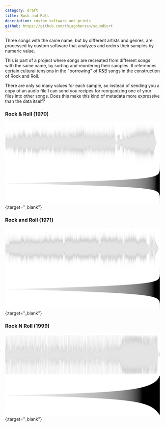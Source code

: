 ```yaml
---
category: draft
title: Rock and Roll
description: custom software and prints
github: https://github.com/thiagohersan/soundSort
---
```

Three songs with the same name, but by different artists and genres, are processed by custom software that analyzes and orders their samples by numeric value.

This is part of a project where songs are recreated from different songs with the same name, by sorting and reordering their samples. It references certain cultural tensions in the "borrowing" of R&B songs in the construction of Rock and Roll.

There are only so many values for each sample, so instead of sending you a copy of an audio file I can send you recipes for reorganizing one of your files into other songs. Does this make this kind of metadata more expressive than the data itself?

### Rock & Roll (1970)
[![](/assets/projects/rnr/1970.png)](/assets/projects/rnr/L1970.png){:target="_blank"}

### Rock and Roll (1971)
[![](/assets/projects/rnr/1971.png)](/assets/projects/rnr/L1971.png){:target="_blank"}

### Rock N Roll (1999)
[![](/assets/projects/rnr/1999.png)](/assets/projects/rnr/L1999.png){:target="_blank"}

